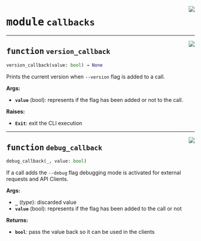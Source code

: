 <!-- markdownlint-disable -->

<a href="https://github.com/gizatechxyz/giza-cli/blob/main/giza/callbacks.py#L0"><img align="right" style="float:right;" src="https://img.shields.io/badge/-source-cccccc?style=flat-square"></a>

# <kbd>module</kbd> `callbacks`





---

<a href="https://github.com/gizatechxyz/giza-cli/blob/main/giza/callbacks.py#L9"><img align="right" style="float:right;" src="https://img.shields.io/badge/-source-cccccc?style=flat-square"></a>

## <kbd>function</kbd> `version_callback`

```python
version_callback(value: bool) → None
```

Prints the current version when `--version` flag is added to a call. 



**Args:**
 
 - <b>`value`</b> (bool):  represents if the flag has been added or not to the call. 



**Raises:**
 
 - <b>`Exit`</b>:  exit the CLI execution 


---

<a href="https://github.com/gizatechxyz/giza-cli/blob/main/giza/callbacks.py#L27"><img align="right" style="float:right;" src="https://img.shields.io/badge/-source-cccccc?style=flat-square"></a>

## <kbd>function</kbd> `debug_callback`

```python
debug_callback(_, value: bool)
```

If a call adds the `--debug` flag debugging mode is activated for external requests and API Clients. 



**Args:**
 
 - <b>`_`</b> (_type_):  discarded value 
 - <b>`value`</b> (bool):  represents if the flag has been added to the call or not 



**Returns:**
 
 - <b>`bool`</b>:  pass the value back so it can be used in the clients 


